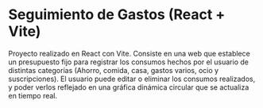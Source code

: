 # Seguimiento de Gastos (React + Vite)

Proyecto realizado en React con Vite. Consiste en una web que establece un presupuesto fijo para registrar los consumos hechos por el usuario de distintas categorías (Ahorro, comida, casa, gastos varios, ocio y suscripciones). El usuario puede editar o eliminar los consumos realizados, y poder verlos reflejado en una gráfica dinámica circular que se actualiza en tiempo real.

